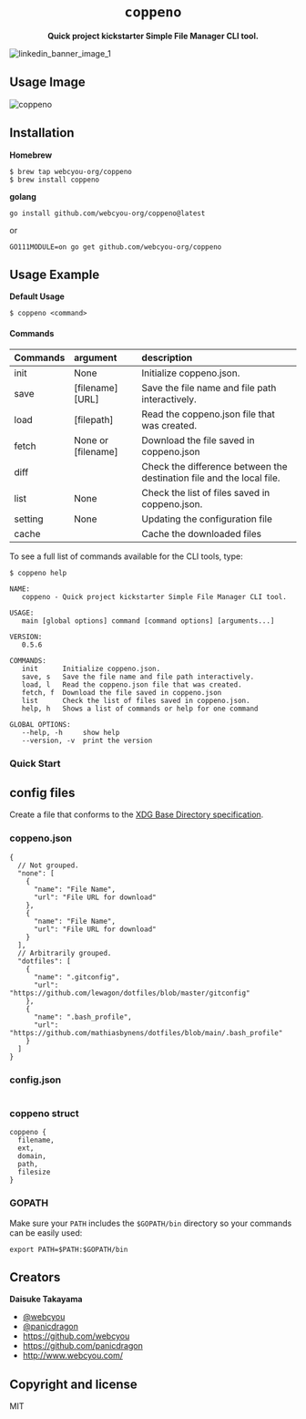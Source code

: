 <div align="center">
  <h1><code>coppeno</code></h1>
  <p>
    <strong>Quick project kickstarter Simple File Manager CLI tool.</strong>
  </p>
</div>

![linkedin_banner_image_1](https://user-images.githubusercontent.com/1584153/138566408-3fd46669-c7be-42ce-afcc-eaf52bf6f0ff.png)

## Usage Image

![coppeno](https://user-images.githubusercontent.com/1584153/138567391-f206a6bc-7834-4157-bd8c-3dedf415eff4.png)

## Installation

**Homebrew**

```
$ brew tap webcyou-org/coppeno
$ brew install coppeno
```

**golang**

```
go install github.com/webcyou-org/coppeno@latest
```

or

```
GO111MODULE=on go get github.com/webcyou-org/coppeno
```

## Usage Example

**Default Usage**

```
$ coppeno <command>
```

#### Commands

| Commands | argument | description    |
|:----------------|:-----------|:-----------|
| init            | None |  Initialize coppeno.json. |
| save            | [filename] [URL] |  Save the file name and file path interactively. |
| load            | [filepath] |  Read the coppeno.json file that was created. |
| fetch           | None or [filename] |  Download the file saved in coppeno.json |
| diff            |  |  Check the difference between the destination file and the local file. |
| list            | None |  Check the list of files saved in coppeno.json. |
| setting         | None |  Updating the configuration file |
| cache           |  |  Cache the downloaded files |

To see a full list of commands available for the CLI tools, type:

```
$ coppeno help
```

```
NAME:
   coppeno - Quick project kickstarter Simple File Manager CLI tool.

USAGE:
   main [global options] command [command options] [arguments...]

VERSION:
   0.5.6

COMMANDS:
   init      Initialize coppeno.json.
   save, s   Save the file name and file path interactively.
   load, l   Read the coppeno.json file that was created.
   fetch, f  Download the file saved in coppeno.json
   list      Check the list of files saved in coppeno.json.
   help, h   Shows a list of commands or help for one command

GLOBAL OPTIONS:
   --help, -h     show help
   --version, -v  print the version
```

### Quick Start

## config files

 Create a file that conforms to the [XDG Base Directory specification](https://specifications.freedesktop.org/basedir-spec/latest/).

### coppeno.json

```
{
  // Not grouped.
  "none": [
    {
      "name": "File Name",
      "url": "File URL for download"    
    },
    {
      "name": "File Name",
      "url": "File URL for download"    
    }
  ],
  // Arbitrarily grouped.
  "dotfiles": [
    {
      "name": ".gitconfig",
      "url": "https://github.com/lewagon/dotfiles/blob/master/gitconfig"
    },
    {
      "name": ".bash_profile",
      "url": "https://github.com/mathiasbynens/dotfiles/blob/main/.bash_profile"
    }
  ]
}
```

### config.json

```
```

### coppeno struct

```
coppeno {
  filename,
  ext,
  domain,
  path,
  filesize
}
```

### GOPATH

Make sure your `PATH` includes the `$GOPATH/bin` directory so your commands can
be easily used:
```
export PATH=$PATH:$GOPATH/bin
```

## Creators

**Daisuke Takayama**
* [@webcyou](https://twitter.com/webcyou)
* [@panicdragon](https://twitter.com/panicdragon)
* <https://github.com/webcyou>
* <https://github.com/panicdragon>
* <http://www.webcyou.com/>

## Copyright and license
MIT
